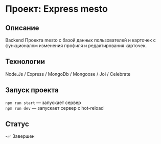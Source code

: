 # Проект: Express mesto

## Описание
Backend Проекта mesto с базой данных пользователей и карточек с функционалом изменения профиля и редактирования карточек.

## Технологии
Node.Js / Express / MongoDb / Mongoose / Joi / Celebrate

## Запуск проекта
`npm run start` — запускает сервер
<br>
`npm run dev` — запускает сервер с hot-reload

## Статус 
-✅ Завершен
